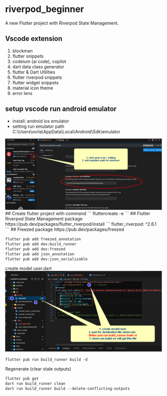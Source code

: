 # riverpod_beginner
A new Flutter project with Riverpod State Management.

## Vscode extension
1. blockman
2. flutter snippets
3. codeium (ai code), copilot
4. dart data class generator
5. flutter & Dart Utilities
6. flutter riverpod snippets
7. flutter widget snippets
8. material icon theme
9. error lens

## setup vscode run android emulator
- install: android ios emulator
- setting run emulator path
C:\Users\vorla\AppData\Local\Android\Sdk\emulator
<img src="screenshot/vscode_emulator.png"/>
<!-- installation -->
## Create flutter project with command
```
fluttercreate -e <app name>
```
## Flutter Riverpod State Management package
https://pub.dev/packages/flutter_riverpod/install
```
flutter_riverpod: ^2.6.1
```
<!-- Flutter freezed Package -->
## Freezed package
https://pub.dev/packages/freezed

```
flutter pub add freezed_annotation
flutter pub add dev:build_runner
flutter pub add dev:freezed
flutter pub add json_annotation
flutter pub add dev:json_serializable
```
create model user.dart
<img src="screenshot/freeze_custom_state.png"/>
```
flutter pub run build_runner build -d
```
Regenerate (clear stale outputs)
```
flutter pub get
dart run build_runner clean
dart run build_runner build --delete-conflicting-outputs
```